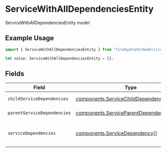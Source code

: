 # ServiceWithAllDependenciesEntity

ServiceWithAllDependenciesEntity model

## Example Usage

```typescript
import { ServiceWithAllDependenciesEntity } from "firehydrant/models/components";

let value: ServiceWithAllDependenciesEntity = {};
```

## Fields

| Field                                                                                                  | Type                                                                                                   | Required                                                                                               | Description                                                                                            |
| ------------------------------------------------------------------------------------------------------ | ------------------------------------------------------------------------------------------------------ | ------------------------------------------------------------------------------------------------------ | ------------------------------------------------------------------------------------------------------ |
| `childServiceDependencies`                                                                             | [components.ServiceChildDependencyEntity](../../models/components/servicechilddependencyentity.md)[]   | :heavy_minus_sign:                                                                                     | Services that depend on this service                                                                   |
| `parentServiceDependencies`                                                                            | [components.ServiceParentDependencyEntity](../../models/components/serviceparentdependencyentity.md)[] | :heavy_minus_sign:                                                                                     | Services that this service is dependent on                                                             |
| `serviceDependencies`                                                                                  | [components.ServiceDependency](../../models/components/servicedependency.md)[]                         | :heavy_minus_sign:                                                                                     | All dependencies. Can be one of: ServiceChildDependencyEntity, ServiceParentDependencyEntity           |